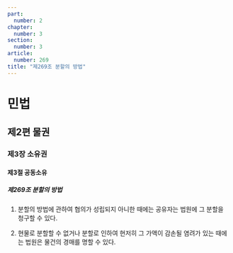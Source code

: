 ```yaml
---
part:
  number: 2
chapter:
  number: 3
section:
  number: 3
article:
  number: 269
title: "제269조 분할의 방법"
---
```

# 민법

## 제2편 물권

### 제3장 소유권

#### 제3절 공동소유

##### 제269조 분할의 방법

1. 분할의 방법에 관하여 협의가 성립되지 아니한 때에는 공유자는 법원에 그 분할을 청구할 수 있다.

2. 현물로 분할할 수 없거나 분할로 인하여 현저히 그 가액이 감손될 염려가 있는 때에는 법원은 물건의 경매를 명할 수 있다.
